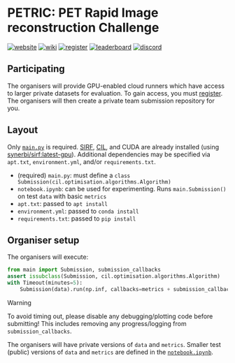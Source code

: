 # PETRIC: PET Rapid Image reconstruction Challenge

[![website](https://img.shields.io/badge/announcement-website-purple?logo=workplace&logoColor=white)](https://www.ccpsynerbi.ac.uk/events/petric/)
[![wiki](https://img.shields.io/badge/details-wiki-blue?logo=googledocs&logoColor=white)](https://github.com/SyneRBI/PETRIC/wiki)
[![register](https://img.shields.io/badge/participate-register-green?logo=ticktick&logoColor=white)](https://github.com/SyneRBI/PETRIC/issues/new/choose)
[![leaderboard](https://img.shields.io/badge/rankings-leaderboard-orange?logo=tensorflow&logoColor=white)](https://tomography.stfc.ac.uk/leaderboard)
[![discord](https://img.shields.io/badge/chat-discord-blue?logo=discord&logoColor=white)](https://discord.gg/Ayd72Aa4ry)

## Participating

The organisers will provide GPU-enabled cloud runners which have access to larger private datasets for evaluation. To gain access, you must [register](https://github.com/SyneRBI/PETRIC/issues/new/choose). The organisers will then create a private team submission repository for you.

## Layout

Only [`main.py`](main.py) is required.
[SIRF](https://github.com/SyneRBI/SIRF), [CIL](https://github.com/TomographicImaging/CIL), and CUDA are already installed (using [synerbi/sirf:latest-gpu](https://github.com/synerbi/SIRF-SuperBuild/pkgs/container/sirf)).
Additional dependencies may be specified via `apt.txt`, `environment.yml`, and/or `requirements.txt`.

- (required) `main.py`: must define a `class Submission(cil.optimisation.algorithms.Algorithm)`
- `notebook.ipynb`: can be used for experimenting. Runs `main.Submission()` on test `data` with basic `metrics`
- `apt.txt`: passed to `apt install`
- `environment.yml`: passed to `conda install`
- `requirements.txt`: passed to `pip install`

## Organiser setup

The organisers will execute:

```python
from main import Submission, submission_callbacks
assert issubclass(Submission, cil.optimisation.algorithms.Algorithm)
with Timeout(minutes=5):
    Submission(data).run(np.inf, callbacks=metrics + submission_callbacks)
```

> [!WARNING]
> To avoid timing out, please disable any debugging/plotting code before submitting!
> This includes removing any progress/logging from `submission_callbacks`.

The organisers will have private versions of `data` and `metrics`.
Smaller test (public) versions of `data` and `metrics` are defined in the [`notebook.ipynb`](notebook.ipynb).
